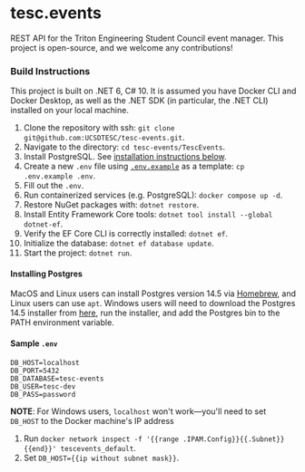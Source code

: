 # tesc.events

REST API for the Triton Engineering Student Council event manager. This project is open-source, and we welcome any contributions!

### Build Instructions

This project is built on .NET 6, C# 10. It is assumed you have Docker CLI and Docker Desktop, as well as the .NET SDK (in particular, the .NET CLI) installed on your local machine.

1. Clone the repository with ssh: `git clone git@github.com:UCSDTESC/tesc-events.git`.
2. Navigate to the directory: `cd tesc-events/TescEvents`.
3. Install PostgreSQL. See [installation instructions below](#installing-postgres).
4. Create a new `.env` file using [`.env.example`](#sample-env) as a template: `cp .env.example .env`.
5. Fill out the `.env`.
6. Run containerized services (e.g. PostgreSQL): `docker compose up -d`.
7. Restore NuGet packages with: `dotnet restore`.
8. Install Entity Framework Core tools: `dotnet tool install --global dotnet-ef`.
9. Verify the EF Core CLI is correctly installed: `dotnet ef`.
10. Initialize the database: `dotnet ef database update`.
11. Start the project: `dotnet run`.

#### Installing Postgres

MacOS and Linux users can install Postgres version 14.5 via [Homebrew](https://brew.sh), and Linux users can use `apt`. Windows users will need to download the Postgres 14.5 installer from [here](https://www.postgresql.org/download/windows/), run the installer, and add the Postgres bin to the PATH environment variable.

#### Sample `.env`

```
DB_HOST=localhost
DB_PORT=5432
DB_DATABASE=tesc-events
DB_USER=tesc-dev
DB_PASS=password
```

**NOTE**: For Windows users, `localhost` won't work&mdash;you'll need to set `DB_HOST` to the Docker machine's IP address

1. Run `docker network inspect -f '{{range .IPAM.Config}}{{.Subnet}}{{end}}' tescevents_default`.
2. Set `DB_HOST={{ip without subnet mask}}`.
